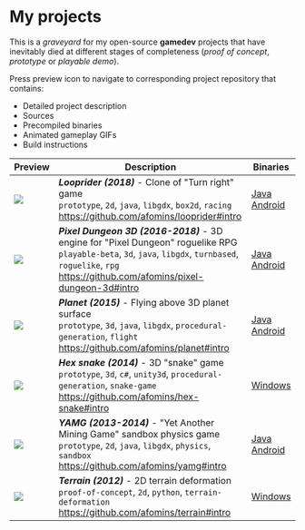 # My projects
This is a *graveyard* for my open-source **gamedev** projects that have inevitably died at different stages of completeness 
(*proof of concept*, *prototype* or *playable demo*). 

Press preview icon to navigate to corresponding project repository that contains:
 * Detailed project description
 * Sources
 * Precompiled binaries
 * Animated gameplay GIFs
 * Build instructions

| Preview | Description | Binaries|
| --|--|--|
| [<img src="https://github.com/afomins/main/blob/master/data/looprider.gif">](https://github.com/afomins/looprider#intro) | ***Looprider (2018)*** - Clone of "Turn right" game<br/>`prototype`, `2d`, `java`, `libgdx`, `box2d`, `racing`<br/>https://github.com/afomins/looprider#intro| [Java](https://github.com/afomins/looprider/releases/download/v0.4.0/looprider.v0.4.0.jar)</br>[Android](https://github.com/afomins/looprider/releases/download/v0.4.0/looprider.v0.4.0.apk)|
| [<img src="https://github.com/afomins/main/blob/master/data/pd3d.gif">](https://github.com/afomins/pixel-dungeon-3d#intro) | ***Pixel Dungeon 3D (2016-2018)*** - 3D engine for "Pixel Dungeon" roguelike RPG<br/>`playable-beta`, `3d`, `java`, `libgdx`, `turnbased`, `roguelike`, `rpg`<br/>https://github.com/afomins/pixel-dungeon-3d#intro| [Java](https://github.com/afomins/pixel-dungeon-3d/releases/download/v0.2.8/pd3d-v0.2.8.jar)</br>[Android](https://github.com/afomins/pixel-dungeon-3d/releases/download/v0.2.8/pd3d-v0.2.8.apk)|
| [<img src="https://github.com/afomins/main/blob/master/data/planet.gif">](https://github.com/afomins/planet#intro) | ***Planet (2015)*** - Flying above 3D planet surface<br/>`prototype`, `3d`, `java`, `libgdx`, `procedural-generation`, `flight`<br/>https://github.com/afomins/planet#intro| [Java](https://github.com/afomins/planet/releases/download/v0.1.0/planet-v0.1.0.jar)</br>[Android](https://github.com/afomins/planet/releases/download/v0.1.0/planet-v0.1.0.apk)|
| [<img src="https://github.com/afomins/main/blob/master/data/hex-snake.gif">](https://github.com/afomins/hex-snake#intro) | ***Hex snake (2014)*** - 3D "snake" game<br/>`prototype`, `3d`, `c#`, `unity3d`, `procedural-generation`, `snake-game`<br/>https://github.com/afomins/hex-snake#intro|[Windows](https://github.com/afomins/hex-snake/releases/download/v0.1.0/hex-snake-win-x86.zip)|
| [<img src="https://github.com/afomins/main/blob/master/data/yamg.gif">](https://github.com/afomins/yamg#intro) |  ***YAMG (2013-2014)*** - "Yet Another Mining Game" sandbox physics game<br/>`prototype`, `2d`, `java`, `libgdx`, `physics`, `sandbox`<br/>https://github.com/afomins/yamg#intro|[Java](https://github.com/afomins/yamg/releases/download/v0.4.0/yamg-v0.4.0.jar)</br>[Android](https://github.com/afomins/yamg/releases/download/v0.4.0/yamg-v0.4.0.apk)|
| [<img src="https://github.com/afomins/main/blob/master/data/terrain.gif">](https://github.com/afomins/terrain#intro) |  ***Terrain (2012)*** - 2D terrain deformation<br/>`proof-of-concept`, `2d`, `python`, `terrain-deformation`<br/>https://github.com/afomins/terrain#intro|[Windows](https://github.com/afomins/terrain/releases/download/v0.1.0/terrain-v0.1.0.exe)</br>|
